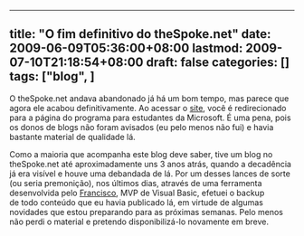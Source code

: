 
---
title: "O fim definitivo do theSpoke.net"
date: 2009-06-09T05:36:00+08:00
lastmod: 2009-07-10T21:18:54+08:00
draft: false
categories: []
tags: ["blog", ]
---


O theSpoke.net andava abandonado já há um bom tempo, mas parece que agora ele acabou definitivamente. Ao acessar o [site](http://thespoke.net/), você é redirecionado para a página do programa para estudantes da Microsoft. É uma pena, pois os donos de blogs não foram avisados (eu pelo menos não fui) e havia bastante material de qualidade lá.

Como a maioria que acompanha este blog deve saber, tive um blog no theSpoke.net até aproximadamente uns 3 anos atrás, quando a decadência já era visível e houve uma debandada de lá. Por um desses lances de sorte (ou seria premonição), nos últimos dias, através de uma ferramenta desenvolvida pelo [Francisco](http://thebreakpoint.spaces.live.com/), MVP de Visual Basic, efetuei o backup de todo conteúdo que eu havia publicado lá, em virtude de algumas novidades que estou preparando para as próximas semanas. Pelo menos não perdi o material e pretendo disponibilizá-lo novamente em breve.

